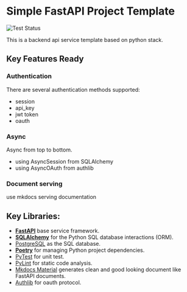 # Simple FastAPI Project Template

![Test Status](https://github.com/quick-sort/fastapi-simple-template/actions/workflows/test.yml/badge.svg?event=push&branch=main)

This is a backend api service template based on python stack. 

## Key Features Ready
### Authentication
There are several authentication methods supported:
- session
- api_key
- jwt token
- oauth

### Async
Async from top to bottom. 
- using AsyncSession from SQLAlchemy
- using AsyncOAuth from authlib

### Document serving
use mkdocs serving documentation

## Key Libraries:
- [**FastAPI**](https://fastapi.tiangolo.com) base service framework.
- [**SQLAlchemy**](https://www.sqlalchemy.org) for the Python SQL database interactions (ORM).
- [PostgreSQL](https://www.postgresql.org) as the SQL database.
- [**Poetry**](https://python-poetry.org) for managing Python project dependencies.
- [PyTest](https://docs.pytest.org/en/stable/) for unit test.
- [PyLint](https://pylint.readthedocs.io/en/stable/) for static code analysis.
- [Mkdocs Material](https://squidfunk.github.io/mkdocs-material/) generates clean and good looking document like FastAPI documents.
- [Authlib](https://authlib.org) for oauth protocol.
